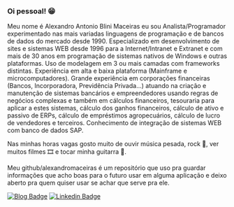 
### Oi pessoal! 😁

<!--
**AlexandroMaceiras/alexandromaceiras** is a ✨ _special_ ✨ repository because its `README.md` (this file) appears on your GitHub profile.

Here are some ideas to get you started:

- 🔭 I’m currently working on ...
- 🌱 I’m currently learning ...
- 👯 I’m looking to collaborate on ...
- 🤔 I’m looking for help with ...
- 💬 Ask me about ...
- 📫 How to reach me: ...
- 😄 Pronouns: ...
- ⚡ Fun fact: ...
-->


 Meu nome é Alexandro Antonio Blini Maceiras eu sou Analista/Programador experimentado nas mais variadas linguagens de programação e de bancos de dados do mercado desde 1990. Especializado em desenvolvimento de sites e sistemas WEB desde 1996 para a Internet/Intranet e Extranet e com mais de 30 anos em programação de sistemas nativos de Windows e outras plataformas. Uso de modelagem em 3 ou mais camadas com frameworks distintas. Experiência em alta e baixa plataforma (Mainframe e microcomputadores). Grande experiência em corporações financeiras (Bancos, Incorporadora, Previdência Privada...) atuando na criação e manutenção de sistemas bancários e empreendedores usando regras de negócios complexas e também em cálculos financeiros, tesouraria para aplicar a estes sistemas, cálculo dos ganhos financeiros, cálculo de ativo e passivo de ERPs, cálculo de empréstimos agropecuários, cálculo de lucro de vendedores e terceiros. Conhecimento de integração de sistemas WEB com banco de dados SAP. 

 Nas minhas horas vagas gosto muito de ouvir música pesada, rock 🎵, ver muitos filmes 🎞️ e tocar minha guitarra 🎸.

 Meu github/alexandromaceiras é um repositório que uso pra guardar informações que acho boas para o futuro usar em alguma aplicação e deixo aberto pra quem quiser usar se achar que serve pra ele.


[![Blog Badge](https://img.shields.io/badge/Blog-www.maceiras.com.br-black)](http://www.maceiras.com.br/blog)
[![Linkedin Badge](https://img.shields.io/badge/-LinkedIn-blue?style=flat-square&logo=Linkedin&logoColor=white&link=https://www.linkedin.com/in/alexandro-maceiras/)](https://www.linkedin.com/in/alexandro-maceiras/)

<!--
[![Youtube Badge](https://img.shields.io/badge/-Youtube-FF0000?style=flat-square&labelColor=FF0000&logo=youtube&logoColor=white&link=https://youtube.com/c/FelipeFialhoDev)](https://youtube.com/c/FelipeFialhoDev)
[![Twitter Badge](https://img.shields.io/badge/-Twitter-1ca0f1?style=flat-square&labelColor=1ca0f1&logo=twitter&logoColor=white&link=https://twitter.com/felipefialho_)](https://twitter.com/felipefialho_)
-->

